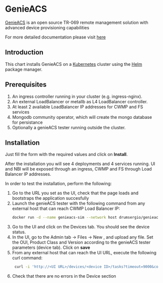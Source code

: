 # GenieACS

[GenieACS](https://genieacs.com/) is an open source TR-069 remote management solution with advanced device provisioning capabilities

For more detailed documentation please visit [here](https://docs.minio.io/)

Introduction
------------

This chart installs GenieACS on a [Kubernetes](http://kubernetes.io) cluster using the [Helm](https://helm.sh) package manager.

Prerequisites
--------------------

1. An ingress controller running in your cluster (e.g. ingress-nginx).
2. An external LoadBalancer or metallb as L4 LoadBalancer controller.
3. At least 2 available LoadBalancer IP addresses for CWMP and FS services
4. Mongodb community operator, which will create the mongo database for persistance
5. Optionally a genieACS tester running outside the cluster.

Installation
-----------------

Just fill the form with the required values and click on **Install**.

After the installation you will see 4 deployments and 4 services running. 
UI and NBI will be exposed through an ingress, CWMP and FS through Load Balancer IP addresses.

In order to test the installation, perform the following:

1. Go to the URL you set as the UI, check that the page loads and bootstraps the application succesfully
2. Launch the genieACS tester with the following command from any external host that can reach CWMP Load Balancer IP: 
    ```bash
    docker run -d --name genieacs-sim --network host drumsergio/genieacs-sim ./genieacs-sim -u http://<CWMP Load Balancer IP>:7547
    ```
3. Go to the UI and click on the Devices tab. You should see the device status.
4. In the UI, go to the Admin tab -> Files -> New , and upload any file. Set the OUI, Product Class and Version according 
to the genieACS tester parameters (device tab). Click on **save**
5. From any external host that can reach the UI URL, execute the following curl command:
    ```bash
     curl -i 'http://<UI URL>/devices/<device ID>/tasks?timeout=9000&connection_request' -X POST --data '{"name": "download", "file": "test_file.sh"}'
    ```
6. Check that there are no errors in the Device section